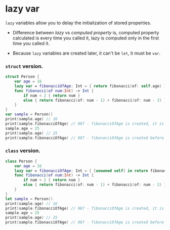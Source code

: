 # lazy var

`lazy` variables allow you to delay the initialization of stored properties.

- Difference between *lazy* vs *computed property* is, computed property calculated is every time you called it, lazy is computed only in the first time you called it.

- Because `lazy` variables are created later, it can't be `let`, it must be `var`.

### `struct` version.
```swift
struct Person {
    var age = 16
    lazy var = fibonacciOfAge: Int = { return fibonacci(of: self.age) }()
    func fibonacci(of num:Int) -> Int {
        if num < 2 { return num }
        else { return fibonacci(of: num - 1) + fibonacci(of: num - 2) }
    }
}
var sample = Person()
print(sample.age) // 16
print(sample.fibonacciOfAge) // 987 - fibonacciOfAge is created, it is same as stored value now (var fibonacciOfAge = 987)
sample.age = 25
print(sample.age) // 25
print(sample.fibonacciOfAge) // 987 - fibonacciOfAge is created before so It won't be calculated again.
```

### `class` version.
```swift
class Person {
    var age = 16
    lazy var = fibonacciOfAge: Int = { [unowned self] in return fibonacci(of: self.age) }()
    func fibonacci(of num:Int) -> Int {
        if num < 2 { return num }
        else { return fibonacci(of: num - 1) + fibonacci(of: num - 2) }
    }
}
let sample = Person()
print(sample.age) // 16
print(sample.fibonacciOfAge) // 987 - fibonacciOfAge is created, it is same as stored value now (var fibonacciOfAge = 987)
sample.age = 25
print(sample.age) // 25
print(sample.fibonacciOfAge) // 987 - fibonacciOfAge is created before so It won't be calculated again.
```
